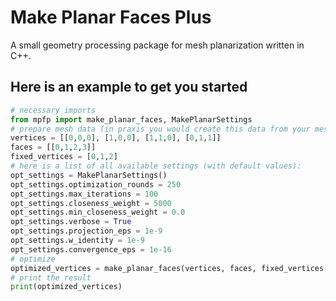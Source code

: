 # Make Planar Faces Plus
A small geometry processing package for mesh planarization written in C++.

## Here is an example to get you started

```python
# necessary imports 
from mpfp import make_planar_faces, MakePlanarSettings
# prepare mesh data (in praxis you would create this data from your mesh)
vertices = [[0,0,0], [1,0,0], [1,1,0], [0,1,1]]
faces = [[0,1,2,3]]
fixed_vertices = [0,1,2]
# here is a list of all available settings (with default values):
opt_settings = MakePlanarSettings()
opt_settings.optimization_rounds = 250
opt_settings.max_iterations = 100
opt_settings.closeness_weight = 5000
opt_settings.min_closeness_weight = 0.0
opt_settings.verbose = True
opt_settings.projection_eps = 1e-9
opt_settings.w_identity = 1e-9
opt_settings.convergence_eps = 1e-16
# optimize
optimized_vertices = make_planar_faces(vertices, faces, fixed_vertices, opt_settings)
# print the result
print(optimized_vertices)
```